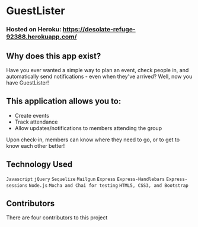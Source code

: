 # GuestLister

### Hosted on Heroku: https://desolate-refuge-92388.herokuapp.com/

## Why does this app exist?
Have you ever wanted a simple way to plan an event, check people in, and automatically send notifications - even when they've arrived? Well, now you have GuestLister!

## This application allows you to:
* Create events
* Track attendance
* Allow updates/notifications to members attending the group

Upon check-in, members can know where they need to go, or to get to know each other better!

## Technology Used
```Javascript```
```jQuery```
```Sequelize```
```Mailgun```
```Express```
```Express-Handlebars```
```Express-sessions```
```Node.js```
```Mocha and Chai for testing```
```HTML5, CSS3, and Bootstrap```


## Contributors
There are four contributors to this project